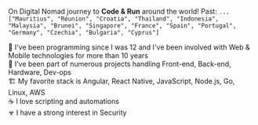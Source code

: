 On Digital Nomad journey to **Code & Run** around the world!
Past: `...["Mauritius", "Réunion", "Croatia", "Thailand", "Indonesia", "Malaysia", "Brunei", "Singapore", "France", "Spain", "Portugal", "Germany", "Czechia", "Bulgaria", "Cyprus"]`

👶 I've been programming since I was 12 and I've been involved with Web & Mobile technologies for more than 10 years  
🔨 I've been part of numerous projects handling Front-end, Back-end, Hardware, Dev-ops  
🏗 My favorite stack is Angular, React Native, JavaScript, Node.js, Go, Linux, AWS  
☕ I love scripting and automations  
☣ I have a strong interest in Security  
